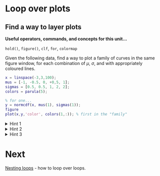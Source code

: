 # Loop over plots

## Find a way to layer plots

**Useful operators, commands, and concepts for this unit...**

``hold()``, ``figure()``, ``clf``, ``for``, ``colormap``

Given the following data, find a way to plot a family of curves in the same figure window, for each combination of $\mu$, $\sigma$, and with appropriately coloured lines.

```matlab
x = linspace(-3,3,100);
mus = [-1, -0.5, 0, +0,5, 1];
sigmas = [0.5, 0.5, 1, 2, 2];
colors = parula(5);

% for one...
y = normcdf(x, mus(1), sigmas(1));
figure
plot(x,y,'color', colors(1,:)); % first in the "family"
```

<details><summary>Hint 1</summary><p>
Step one in solving this problem could be to figure out how to calculate the ``y`` values in a loop (and worry about the plotting later).

```matlab
% how many parameters?
nParams = numel(mus); % if we grow the vector this will still work
% now loop from 1...nParams
for iParam = 1:nParams
  y = normcdf(x, mus(iParam), sigmas(iParam));
end
```

This code picks the first element of ``mus`` and ``sigmas`` on the first iteration, the second on the second iteration, etc.

But ``y`` gets over-written each time we go through the loop. That's fine for here, but you could think about how to keep hold on to that information instead.
</p></details>

<details><summary>Hint 2</summary><p>
Step two in solving this problem could be to figure out how to plot one thing on top of another...

```matlab
% how many parameters?
nParams = numel(mus); % if we grow the vector this will still work
figure % make a new figure window
% now loop from 1...nParams
for iParam = 1:nParams
  y = rand( size(x) ); % make something random of correct size
  plot(x, y);
  hold('on'); % make sure you don't erase
  % the following also works...
  % hold on
end
```
</p></details>

<details>
<summary>Hint 3</summary><p>
Step 3 is to pick a different colour each time...

```matlab
% how many parameters?
nParams = numel(mus);
figure % make a new figure window
for iParam = 1:nParams
  y = rand( size(x) ); % make something random of correct size
  theColor = colors(iParam, :); % pick the i'th row
  plot(x, y, 'color', theColor );
  hold('on'); % make sure you don't erase
  % the following also works...
  % hold on
end
```
</p></details>


# Next

[Nesting loops](09-nestedLoops.md) - how to loop over loops.
